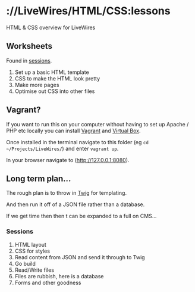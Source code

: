 # ://LiveWires/HTML/CSS:lessons

HTML & CSS overview for LiveWires

## Worksheets

Found in [sessions](sessions/).

1. Set up a basic HTML template
2. CSS to make the HTML look pretty
3. Make more pages
4. Optimise out CSS into other files

## Vagrant?

If you want to run this on your computer without having to set up Apache / PHP etc locally you can install [Vagrant](https://www.vagrantup.com/) and [Virtual Box](https://www.virtualbox.org/wiki/Downloads).

Once installed in the terminal navigate to this folder (eg `cd ~/Projects/LiveWires/`) and enter `vagrant up`.

In your browser navigate to (http://127.0.0.1:8080).

## Long term plan...

The rough plan is to throw in [Twig](http://twig.sensiolabs.org/) for templating.

And then run it off of a JSON file rather than a database.

If we get time then then t can be expanded to a full on CMS...

### Sessions

1. HTML layout
2. CSS for styles
3. Read content from JSON and send it through to Twig
4. Go build
5. Read/Write files
6. Files are rubbish, here is a database
7. Forms and other goodness
